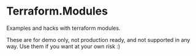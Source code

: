 # Terraform.Modules
Examples and hacks with terraform modules.

These are for demo only, not production ready, and not supported in any way. Use them if you want at your own risk :) 


